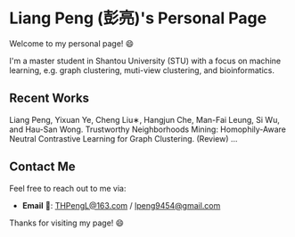 # Liang Peng (彭亮)'s Personal Page

 Welcome to my personal page! 😄

 I'm a master student in Shantou University (STU) with a focus on machine learning, e.g. graph clustering, muti-view clustering, and bioinformatics.


## Recent Works

Liang Peng, Yixuan Ye, Cheng Liu∗, Hangjun Che, Man-Fai Leung, Si Wu, and Hau-San Wong. Trustworthy Neighborhoods Mining: Homophily-Aware Neutral Contrastive Learning for Graph Clustering. (Review)
...

 ## Contact Me

Feel free to reach out to me via:

- **Email** &#x1F4E7;: THPengL@163.com / lpeng9454@gmail.com


Thanks for visiting my page! 😄

